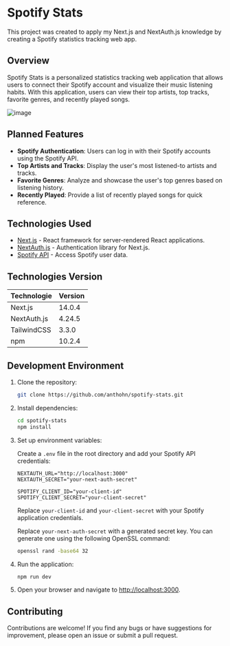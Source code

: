 # Spotify Stats

This project was created to apply my Next.js and NextAuth.js knowledge by creating a Spotify statistics tracking web app.

## Overview

Spotify Stats is a personalized statistics tracking web application that allows users to connect their Spotify account and visualize their music listening habits. With this application, users can view their top artists, top tracks, favorite genres, and recently played songs.

![image](https://github.com/anthohn/next14-statsify/assets/75019251/0c08c31d-92ed-4e2f-af9c-b4c1347d126e)


## Planned Features

- **Spotify Authentication**: Users can log in with their Spotify accounts using the Spotify API.
- **Top Artists and Tracks**: Display the user's most listened-to artists and tracks.
- **Favorite Genres**: Analyze and showcase the user's top genres based on listening history.
- **Recently Played**: Provide a list of recently played songs for quick reference.

## Technologies Used

- [Next.js](https://nextjs.org/) - React framework for server-rendered React applications.
- [NextAuth.js](https://next-auth.js.org/) - Authentication library for Next.js.
- [Spotify API](https://developer.spotify.com/documentation/web-api/) - Access Spotify user data.

## Technologies Version

| Technologie | Version        |
|-------------|----------------|
| Next.js     | 14.0.4         |
| NextAuth.js | 4.24.5         |
| TailwindCSS | 3.3.0          |
| npm         | 10.2.4         |


## Development Environment

1. Clone the repository:

    ```bash
    git clone https://github.com/anthohn/spotify-stats.git
    ```

2. Install dependencies:

    ```bash
    cd spotify-stats
    npm install
    ```

3. Set up environment variables:

    Create a `.env` file in the root directory and add your Spotify API credentials:

    ```env
    NEXTAUTH_URL="http://localhost:3000"
    NEXTAUTH_SECRET="your-next-auth-secret"

    SPOTIFY_CLIENT_ID="your-client-id"
    SPOTIFY_CLIENT_SECRET="your-client-secret"
    ```

    Replace `your-client-id` and `your-client-secret` with your Spotify application credentials.
   
    Replace `your-next-auth-secret` with a generated secret key. You can generate one using the following OpenSSL command:
    ```bash
    openssl rand -base64 32
    ````

5. Run the application:

    ```bash
    npm run dev
    ```

6. Open your browser and navigate to [http://localhost:3000](http://localhost:3000).

## Contributing

Contributions are welcome! If you find any bugs or have suggestions for improvement, please open an issue or submit a pull request.

